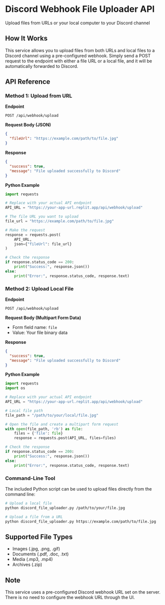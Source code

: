 # Discord Webhook File Uploader API

Upload files from URLs or your local computer to your Discord channel

## How It Works

This service allows you to upload files from both URLs and local files to a Discord channel using a pre-configured webhook. Simply send a POST request to the endpoint with either a file URL or a local file, and it will be automatically forwarded to Discord.

## API Reference

### Method 1: Upload from URL

**Endpoint**
```
POST /api/webhook/upload
```

**Request Body (JSON)**
```json
{
  "fileUrl": "https://example.com/path/to/file.jpg"
}
```

**Response**
```json
{
  "success": true,
  "message": "File uploaded successfully to Discord"
}
```

**Python Example**
```python
import requests

# Replace with your actual API endpoint
API_URL = "https://your-app-url.replit.app/api/webhook/upload"

# The file URL you want to upload
file_url = "https://example.com/path/to/file.jpg"

# Make the request
response = requests.post(
    API_URL,
    json={"fileUrl": file_url}
)

# Check the response
if response.status_code == 200:
    print("Success:", response.json())
else:
    print("Error:", response.status_code, response.text)
```

### Method 2: Upload Local File

**Endpoint**
```
POST /api/webhook/upload
```

**Request Body (Multipart Form Data)**
- Form field name: `file`
- Value: Your file binary data

**Response**
```json
{
  "success": true,
  "message": "File uploaded successfully to Discord"
}
```

**Python Example**
```python
import requests
import os

# Replace with your actual API endpoint
API_URL = "https://your-app-url.replit.app/api/webhook/upload"

# Local file path
file_path = "/path/to/your/local/file.jpg"

# Open the file and create a multipart form request
with open(file_path, 'rb') as file:
    files = {'file': file}
    response = requests.post(API_URL, files=files)

# Check the response
if response.status_code == 200:
    print("Success:", response.json())
else:
    print("Error:", response.status_code, response.text)
```

### Command-Line Tool

The included Python script can be used to upload files directly from the command line:

```bash
# Upload a local file
python discord_file_uploader.py /path/to/your/file.jpg

# Upload a file from a URL
python discord_file_uploader.py https://example.com/path/to/file.jpg
```

## Supported File Types

- Images (.jpg, .png, .gif)
- Documents (.pdf, .doc, .txt)
- Media (.mp3, .mp4)
- Archives (.zip)

## Note

This service uses a pre-configured Discord webhook URL set on the server. There is no need to configure the webhook URL through the UI.